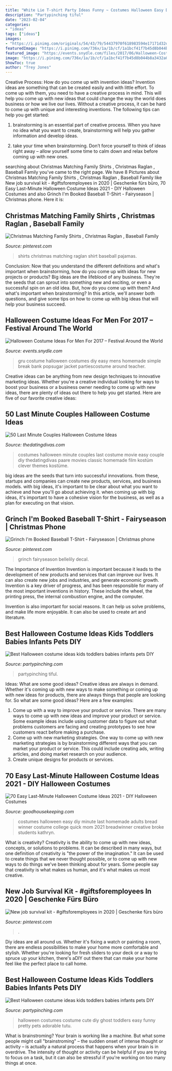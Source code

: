 ```yaml
---
title: "White Lie T-shirt Party Ideas Funny ~ Costumes Halloween Easy Diy Minute Last Homemade Adults Bread Winner Costume College Quick Mom 2021 Breadwinner Creative Broke Students Kathryn"
description: "Partypinching tiful"
date: "2023-02-04"
categories:
- "ideas"
tags: ["ideas"]
images:
- "https://i.pinimg.com/originals/54/43/79/54437970f618983594e17171d32d3cc3.jpg"
featuredImage: "https://i.pinimg.com/736x/1a/1b/cf/1a1bcf41f7b45d8b044b8a3432a081b2.jpg"
featured_image: "https://events.snydle.com/files/2017/06/Halloween-Costume-Ideas-For-Men-4.jpg"
image: "https://i.pinimg.com/736x/1a/1b/cf/1a1bcf41f7b45d8b044b8a3432a081b2.jpg"
ShowToc: true
author: "Trey Jones"
---
```



Creative Process: How do you come up with invention ideas?
Invention ideas are something that can be created easily and with little effort. To come up with them, you need to have a creative process in mind. This will help you come up with new ideas that could change the way the world does business or how we live our lives. Without a creative process, it can be hard to come up with unique and interesting inventions. The following tips can help you get started:
1. brainstorming is an essential part of creative process. When you have no idea what you want to create, brainstorming will help you gather information and develop ideas.

2. take your time when brainstorming. Don’t force yourself to think of ideas right away – allow yourself some time to calm down and relax before coming up with new ones.


	

		
searching about Christmas Matching Family Shirts , Christmas Raglan , Baseball Family you've came to the right page. We have 8 Pictures about Christmas Matching Family Shirts , Christmas Raglan , Baseball Family like New job survival kit - #giftsforemployees in 2020 | Geschenke fürs büro, 70 Easy Last-Minute Halloween Costume Ideas 2021 - DIY Halloween Costumes and also Grinch I&#039;m Booked Baseball T-Shirt - Fairyseason | Christmas phone. Here it is:
		
    
## Christmas Matching Family Shirts , Christmas Raglan , Baseball Family

<img loading=lazy src="https://i.pinimg.com/originals/88/7b/b9/887bb98d8361f076e57eb6a5d314ca28.jpg" onerror="this.onerror=null;this.src='https://tse3.mm.bing.net/th?id=OIP.NIj-IEa-877MJ5fPCriHcAHaF7&amp;pid=15.1';" alt="Christmas Matching Family Shirts , Christmas Raglan , Baseball Family">

_Source: pinterest.com_

>shirts christmas matching raglan shirt baseball pajamas. 

	

Conclusion: Now that you understand the different definitions and what's important when brainstorming, how do you come up with ideas for new projects or products?
Big ideas are the lifeblood of any business. They're the seeds that can sprout into something new and exciting, or even a successful spin on an old idea. But, how do you come up with them? And what's important when brainstorming? In this article, we'll answer both questions, and give some tips on how to come up with big ideas that will help your business succeed.

    
## Halloween Costume Ideas For Men For 2017 – Festival Around The World

<img loading=lazy src="https://events.snydle.com/files/2017/06/Halloween-Costume-Ideas-For-Men-4.jpg" onerror="this.onerror=null;this.src='https://tse2.mm.bing.net/th?id=OIP.5FQ4OzBjYRChhjs-IL27KQHaJ6&amp;pid=15.1';" alt="Halloween Costume Ideas For Men For 2017 – Festival Around the World">

_Source: events.snydle.com_

>gru costume halloween costumes diy easy mens homemade simple break bank popsugar jacket partiescostume around teacher. 

	

Creative ideas can be anything from new design techniques to innovative marketing ideas. Whether you're a creative individual looking for ways to boost your business or a business owner needing to come up with new ideas, there are plenty of ideas out there to help you get started. Here are five of our favorite creative ideas: 

    
## 50 Last Minute Couples Halloween Costume Ideas

<img loading=lazy src="http://cf.thedatingdivas.com/wp-content/uploads/Movie.jpg" onerror="this.onerror=null;this.src='https://tse1.mm.bing.net/th?id=OIP.si9bNtMRMXwPpAeMc943GAHaWr&amp;pid=15.1';" alt="50 Last Minute Couples Halloween Costume Ideas">

_Source: thedatingdivas.com_

>costumes halloween minute couples last costume movie easy couple diy thedatingdivas paare movies classic homemade film kostüm clever themes kostüme. 

	

big ideas are the seeds that turn into successful innovations. from these, startups and companies can create new products, services, and business models. with big ideas, it's important to be clear about what you want to achieve and how you'll go about achieving it. when coming up with big ideas, it's important to have a cohesive vision for the business, as well as a plan for executing on that vision.

    
## Grinch I&#039;m Booked Baseball T-Shirt - Fairyseason | Christmas Phone

<img loading=lazy src="https://i.pinimg.com/736x/1a/1b/cf/1a1bcf41f7b45d8b044b8a3432a081b2.jpg" onerror="this.onerror=null;this.src='https://tse2.mm.bing.net/th?id=OIP._Do0brVg56v7LqFzF-7ASwHaKc&amp;pid=15.1';" alt="Grinch I&#039;m Booked Baseball T-Shirt - Fairyseason | Christmas phone">

_Source: pinterest.com_

>grinch fairyseason bellelily decal. 

	

The Importance of Invention
Invention is important because it leads to the development of new products and services that can improve our lives. It can also create new jobs and industries, and generate economic growth.
Invention is a key driver of progress, and has been responsible for many of the most important inventions in history. These include the wheel, the printing press, the internal combustion engine, and the computer.

Invention is also important for social reasons. It can help us solve problems, and make life more enjoyable. It can also be used to create art and literature.

    
## Best Halloween Costume Ideas Kids Toddlers Babies Infants Pets DIY

<img loading=lazy src="http://www.partypinching.com/s/cc_images/teaserbox_4099819268.jpg?t=1472707649" onerror="this.onerror=null;this.src='https://tse3.mm.bing.net/th?id=OIP.gqKBRov7ryoKWvyEkgUyHwHaLs&amp;pid=15.1';" alt="Best Halloween costume ideas kids toddlers babies infants pets DIY">

_Source: partypinching.com_

>partypinching tiful. 

	

Ideas: What are some good ideas?
Creative ideas are always in demand. Whether it's coming up with new ways to make something or coming up with new ideas for products, there are always things that people are looking for. So what are some good ideas? Here are a few examples: 
1. Come up with a way to improve your product or service. There are many ways to come up with new ideas and improve your product or service. Some example ideas include using customer data to figure out what problems customers are facing and creating prototypes to see how customers react before making a purchase. 
2. Come up with new marketing strategies. One way to come up with new marketing strategies is by brainstorming different ways that you can market your product or service. This could include creating ads, writing articles, and doing market research on your audience. 
3. Create unique designs for products or services.

    
## 70 Easy Last-Minute Halloween Costume Ideas 2021 - DIY Halloween Costumes

<img loading=lazy src="https://hips.hearstapps.com/hmg-prod.s3.amazonaws.com/images/breadwinner-1535482242.jpg?crop=1xw:1xh;center,top&amp;resize=480:*" onerror="this.onerror=null;this.src='https://tse3.mm.bing.net/th?id=OIP.CnNROup9Xf_mcyuCYxM03AHaLH&amp;pid=15.1';" alt="70 Easy Last-Minute Halloween Costume Ideas 2021 - DIY Halloween Costumes">

_Source: goodhousekeeping.com_

>costumes halloween easy diy minute last homemade adults bread winner costume college quick mom 2021 breadwinner creative broke students kathryn. 

	

What is creativity?
Creativity is the ability to come up with new ideas, concepts, or solutions to problems. It can be described in many ways, but one definition of creativity is "the power of the imagination." It can be used to create things that we never thought possible, or to come up with new ways to do things we've been thinking about for years. Some people say that creativity is what makes us human, and it's what makes us most creative.

    
## New Job Survival Kit - #giftsforemployees In 2020 | Geschenke Fürs Büro

<img loading=lazy src="https://i.pinimg.com/originals/54/43/79/54437970f618983594e17171d32d3cc3.jpg" onerror="this.onerror=null;this.src='https://tse3.mm.bing.net/th?id=OIP.fPdcVSTz7EhgEE6DUVATcgHaJ4&amp;pid=15.1';" alt="New job survival kit - #giftsforemployees in 2020 | Geschenke fürs büro">

_Source: pinterest.com_

>. 

	

Diy ideas are all around us. Whether it's fixing a watch or painting a room, there are endless possibilities to make your home more comfortable and stylish. Whether you're looking for fresh sliders to your deck or a way to spruce up your kitchen, there's aDIY out there that can make your home feel like the perfect place to call home.

    
## Best Halloween Costume Ideas Kids Toddlers Babies Infants Pets DIY

<img loading=lazy src="http://www.partypinching.com/s/cc_images/cache_4099819272.jpg?t=1472707674" onerror="this.onerror=null;this.src='https://tse1.mm.bing.net/th?id=OIP.TDbtBmtTUKlJi2MW06rfZAHaKx&amp;pid=15.1';" alt="Best Halloween costume ideas kids toddlers babies infants pets DIY">

_Source: partypinching.com_

>halloween costumes costume cute diy ghost toddlers easy funny pretty pets adorable tutu. 

	

What is brainstroming?
Your brain is working like a machine. But what some people might call "brainstroming" – the sudden onset of intense thought or activity – is actually a natural process that happens when your brain is in overdrive. The intensity of thought or activity can be helpful if you are trying to focus on a task, but it can also be stressful if you're working on too many things at once.

